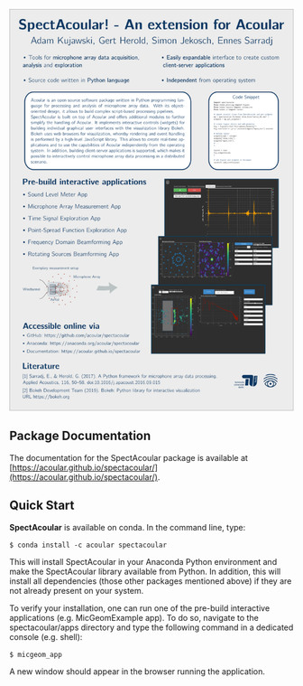 
![Poster](docs/_static/poster.png)

## Package Documentation

The documentation for the SpectAcoular package is available at [https://acoular.github.io/spectacoular/](https://acoular.github.io/spectacoular/).

## Quick Start

**SpectAcoular** is available on conda. In the command line, type:

```console
$ conda install -c acoular spectacoular
```

This will install SpectAcoular in your Anaconda Python environment and make the SpectAcoular library available from Python. In addition, this will install all dependencies (those other packages mentioned above) if they are not already present on your system.

To verify your installation, one can run one of the pre-build interactive applications (e.g. MicGeomExample app). To do so, navigate to the spectacoular/apps directory and type the following command in a dedicated console (e.g. shell):

```console
$ micgeom_app
```

A new window should appear in the browser running the application.

    